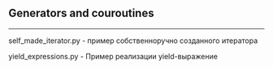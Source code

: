 ## Generators and couroutines 

---

self_made_iterator.py - пример собственноручно созданного итератора

yield_expressions.py - Пример реализации yield-выражение